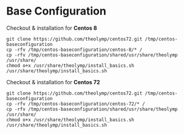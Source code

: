 # Base Configuration

Checkout & installation for **Centos 8** 

    git clone https://github.com/theolymp/centos72.git /tmp/centos-baseconfiguration
    cp -rfv /tmp/centos-baseconfiguration/centos-8/* /
    cp -rfv /tmp/centos-baseconfiguration/shared/usr/share/theolymp /usr/share/
    chmod o+x /usr/share/theolymp/install_basics.sh
    /usr/share/theolymp/install_basics.sh

Checkout & installation for **Centos 72**

    git clone https://github.com/theolymp/centos72.git /tmp/centos-baseconfiguration
    cp -rfv /tmp/centos-baseconfiguration/centos-72/* /
    cp -rfv /tmp/centos-baseconfiguration/shared/usr/share/theolymp /usr/share/
    chmod o+x /usr/share/theolymp/install_basics.sh
    /usr/share/theolymp/install_basics.sh
